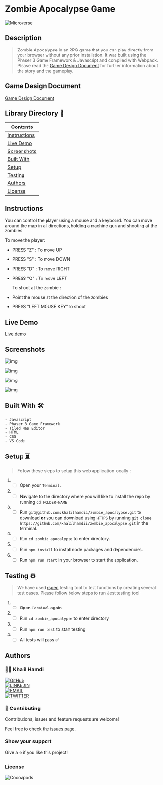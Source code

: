 # Zombie Apocalypse Game

![Microverse](https://img.shields.io/badge/-Microverse-6F23FF?style=for-the-badge)

## Description

> Zombie Apocalypse is an RPG game that you can play directly from your browser without any prior installation. It was built using the Phaser 3 Game Framework & Javascript and compiled with Webpack. Please read the [Game Design Document](#game-design-document) for further information about the story and the gameplay.

## Game Design Document

[Game Design Document](./GAME_DESIGN_DOCUMENT.md)

## Library Directory 📙

| Contents                      |
| ----------------------------- |
| [Instructions](#instructions) |
| [Live Demo](#live-demo)       |
| [Screenshots](#screenshots)   |
| [Built With](#built-with-🛠)   |
| [Setup](#setup-⏳)            |
| [Testing](#testing-⚙️)        |
| [Authors](#authors)           |
| [License](#license)           |

## Instructions

You can control the player using a mouse and a keyboard. You can move around the map in all directions, holding a machine gun and shooting at the zombies.

To move the player:

- PRESS "Z" : To move UP
- PRESS "S" : To move DOWN
- PRESS "D" : To move RIGHT
- PRESS "Q" : To move LEFT

  To shoot at the zombie :

- Point the mouse at the direction of the zombies
- PRESS "LEFT MOUSE KEY" to shoot

## Live Demo

[Live demo](https://khalilhamdii.github.io/MyTodos/)

## Screenshots

![img](./Screenshots/SC-1.png)

![img](./Screenshots/SC-2.png)

![img](./Screenshots/SC-3.png)

![img](./Screenshots/SC-4.png)

## Built With 🛠

```
- Javascript
- Phaser 3 Game Framework
- Tiled Map Editor
- HTML
- CSS
- VS Code
```

## Setup ⏳

> Follow these steps to setup this web application locally :

1. - [ ] Open your `Terminal`.
2. - [ ] Navigate to the directory where you will like to install the repo by running `cd FOLDER-NAME`
3. - [ ] Run `git@github.com:khalilhamdii/zombie_apocalypse.git` to download <b>or</b> you can download using `HTTPS` by running `git clone https://github.com/khalilhamdii/zombie_apocalypse.git` in the terminal.
4. - [ ] Run `cd zombie_apocalypse` to enter directory.
5. - [ ] Run `npm install` to install node packages and dependencies.
6. - [ ] Run `npm run start` in your browser to start the application.

## Testing ⚙️

> We have used [rspec](https://jestjs.io/) testing tool to test functions by creating several test cases. Please follow below steps to run Jest testing tool:

1. - [ ] Open `Terminal` again
2. - [ ] Run `cd zombie_apocalypse` to enter directory
3. - [ ] Run `npm run test` to start testing
4. - [ ] All tests will pass ✅

## Authors

### 👨‍💻 Khalil Hamdi

[![GitHub](https://img.shields.io/badge/-GitHub-000?style=for-the-badge&logo=GitHub&logoColor=white)](https://github.com/khalilhamdii) <br>
[![LINKEDIN](https://img.shields.io/badge/-LINKEDIN-0077B5?style=for-the-badge&logo=Linkedin&logoColor=white)](https://www.linkedin.com/in/khalilhamdi/) <br>
[![EMAIL](https://img.shields.io/badge/-EMAIL-D14836?style=for-the-badge&logo=Mail.Ru&logoColor=white)](mailto:khaalil.hamdi@gmail.com) <br>
[![TWITTER](https://img.shields.io/badge/-TWITTER-1DA1F2?style=for-the-badge&logo=Twitter&logoColor=white)](https://twitter.com/Khalilhamdiii)

### 🤝 Contributing

Contributions, issues and feature requests are welcome!

Feel free to check the [issues page](https://github.com/khalilhamdii/MyTodos).

### Show your support

Give a ⭐️ if you like this project!

### License

![Cocoapods](https://img.shields.io/cocoapods/l/AFNetworking?color=red&style=for-the-badge)
